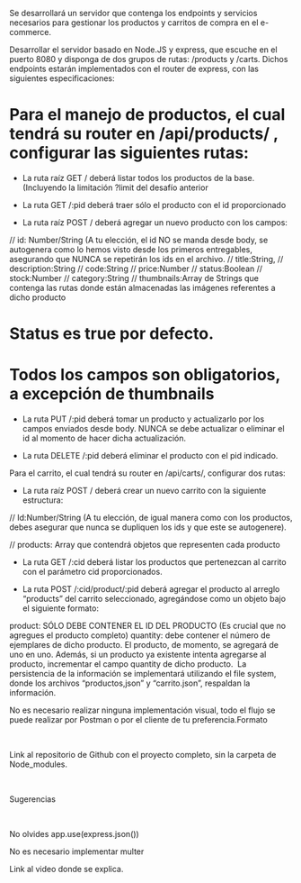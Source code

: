 Se desarrollará un servidor que contenga los endpoints y servicios necesarios para gestionar los productos y carritos de compra en el e-commerce​.

Desarrollar el servidor basado en Node.JS y express, que escuche en el puerto 8080 y disponga de dos grupos de rutas: /products y /carts. Dichos endpoints estarán implementados con el router de express, con las siguientes especificaciones:​

# Para el manejo de productos, el cual tendrá su router en /api/products/ , configurar las siguientes rutas:​

- La ruta raíz GET / deberá listar todos los productos de la base. (Incluyendo la limitación ?limit del desafío anterior​

- La ruta GET /:pid deberá traer sólo el producto con el id proporcionado​

- La ruta raíz POST / deberá agregar un nuevo producto con los campos:​

// id: Number/String (A tu elección, el id NO se manda desde body, se autogenera como lo hemos visto desde los primeros entregables, asegurando que NUNCA se repetirán los ids en el archivo.​
// title:String,​
// description:String​
// code:String​
// price:Number​
// status:Boolean​
// stock:Number​
// category:String​
// thumbnails:Array de Strings que contenga las rutas donde están almacenadas las imágenes referentes a dicho producto​

# Status es true por defecto.​

# Todos los campos son obligatorios, a excepción de thumbnails​

- La ruta PUT /:pid deberá tomar un producto y actualizarlo por los campos enviados desde body. NUNCA se debe actualizar o eliminar el id al momento de hacer dicha actualización.​

- La ruta DELETE /:pid deberá eliminar el producto con el pid indicado. ​

Para el carrito, el cual tendrá su router en /api/carts/, configurar dos rutas:​

- La ruta raíz POST / deberá crear un nuevo carrito con la siguiente estructura:​

// Id:Number/String (A tu elección, de igual manera como con los productos, debes asegurar que nunca se dupliquen los ids y que este se autogenere).​

// products: Array que contendrá objetos que representen cada producto​

- La ruta GET /:cid deberá listar los productos que pertenezcan al carrito con el parámetro cid proporcionados.​

- La ruta POST /:cid/product/:pid deberá agregar el producto al arreglo “products” del carrito seleccionado, agregándose como un objeto bajo el siguiente formato:​

product: SÓLO DEBE CONTENER EL ID DEL PRODUCTO (Es crucial que no agregues el producto completo)​
quantity: debe contener el número de ejemplares de dicho producto. El producto, de momento, se agregará de uno en uno.​
Además, si un producto ya existente intenta agregarse al producto, incrementar el campo quantity de dicho producto. ​
La persistencia de la información se implementará utilizando el file system, donde los archivos “productos,json” y “carrito.json”, respaldan la información.​

No es necesario realizar ninguna implementación visual, todo el flujo se puede realizar por Postman o por el cliente de tu preferencia.​
Formato​

​

Link al repositorio de Github con el proyecto completo, sin la carpeta de Node_modules.​

​

Sugerencias​

​

No olvides app.use(express.json())​

No es necesario implementar multer​

Link al video donde se explica.​
